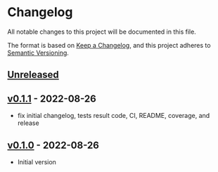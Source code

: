 # Changelog

All notable changes to this project will be documented in this file.

The format is based on [Keep a Changelog](https://keepachangelog.com/en/1.0.0/),
and this project adheres to [Semantic Versioning](https://semver.org/spec/v2.0.0.html).

## [Unreleased]

## [v0.1.1] - 2022-08-26

- fix initial changelog, tests result code, CI, README, coverage, and release

## [v0.1.0] - 2022-08-26

- Initial version

[Unreleased]: https://github.com/nim65s/syngo/compare/v0.1.1...main
[v0.1.1]: https://github.com/nim65s/dmdm/compare/v0.1.0...v0.1.1
[v0.1.0]: https://github.com/nim65s/syngo/releases/tag/v0.1.0
